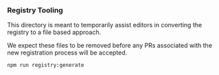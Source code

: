 ### Registry Tooling

This directory is meant to temporarily assist editors in converting the registry to a file based approach.

We expect these files to be removed before any PRs associated with the new registration process will be accepted.

```
npm run registry:generate
```